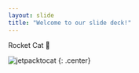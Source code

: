 ```yaml
---
layout: slide
title: "Welcome to our slide deck!"
---
```


Rocket Cat :rocket:

![jetpacktocat](https://octodex.github.com/images/jetpacktocat.png)
{: .center}
